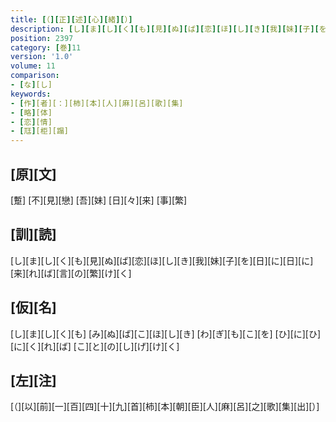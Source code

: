 ```yaml
---
title: [（][正][述][心][緒][）]
description: [し][ま][し][く][も][見][ぬ][ば][恋][ほ][し][き][我][妹][子][を][日][に][日][に][来][れ][ば][言][の][繁][け][く]
position: 2397
category: [巻]11
version: '1.0'
volume: 11
comparison:
- [な][し]
keywords:
- [作][者][：][柿][本][人][麻][呂][歌][集]
- [略][体]
- [恋][情]
- [尫][柜][蹋]
---
```


## [原][文]

[蹔] [不][見][戀] [吾][妹] [日][々][来] [事][繁]

## [訓][読]

[し][ま][し][く][も][見][ぬ][ば][恋][ほ][し][き][我][妹][子][を][日][に][日][に][来][れ][ば][言][の][繁][け][く]

## [仮][名]

[し][ま][し][く][も] [み][ぬ][ば][こ][ほ][し][き] [わ][ぎ][も][こ][を] [ひ][に][ひ][に][く][れ][ば] [こ][と][の][し][げ][け][く]

## [左][注]

[（][以][前][一][百][四][十][九][首][柿][本][朝][臣][人][麻][呂][之][歌][集][出][）]
